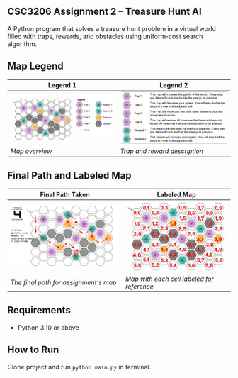 ## CSC3206 Assignment 2 – Treasure Hunt AI
A Python program that solves a treasure hunt problem in a virtual world filled with traps, rewards, and obstacles using uniform-cost search algorithm.

## Map Legend
| Legend 1 | Legend 2 |
|----------|----------|
| <img src="images/legend.png" width="500"/> | <img src="images/legend2.png" width="500"/> |
| *Map overview* | *Trap and reward description* |

## Final Path and Labeled Map
| Final Path Taken | Labeled Map |
|------------------|-------------|
| <img src="images/final_path.png" width="500"/> | <img src="images/labeled_cells.jpg" width="500"/> |
| *The final path for assignment's map* | *Map with each cell labeled for reference* |


## Requirements
- Python 3.10 or above

## How to Run
Clone project and run `python main.py` in terminal. 
